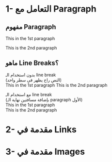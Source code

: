 # 1- التعامل مع Paragraph
## مفهوم Paragraph
This in the 1st paragraph

This is the 2nd paragraph

## ماهو Line Breaks؟

بدون استخدام الـ line break  
(النص راح يظهر في سطر واحد)  
This in the 1st paragraph
This is the 2nd paragraph

مع استخدام الـ line break  
(بإضافة مسافتين نهاية الـ paragraph الأول)  
This in the 1st paragraph  
This is the 2nd paragraph

# 2- مقدمة في Links
# 3- مقدمة في Images
